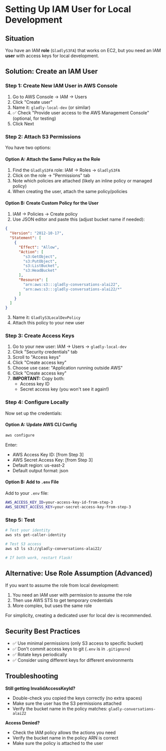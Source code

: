 # Setting Up IAM User for Local Development

## Situation

You have an IAM **role** (`GladlyS3FA`) that works on EC2, but you need an IAM **user** with access keys for local development.

## Solution: Create an IAM User

### Step 1: Create New IAM User in AWS Console

1. Go to AWS Console → IAM → Users
2. Click "Create user"
3. Name it: `gladly-local-dev` (or similar)
4. ✅ Check "Provide user access to the AWS Management Console" (optional, for testing)
5. Click Next

### Step 2: Attach S3 Permissions

You have two options:

#### Option A: Attach the Same Policy as the Role

1. Find the `GladlyS3FA` role: IAM → Roles → `GladlyS3FA`
2. Click on the role → "Permissions" tab
3. Note which policies are attached (likely an inline policy or managed policy)
4. When creating the user, attach the same policy/policies

#### Option B: Create Custom Policy for the User

1. IAM → Policies → Create policy
2. Use JSON editor and paste this (adjust bucket name if needed):

```json
{
  "Version": "2012-10-17",
  "Statement": [
    {
      "Effect": "Allow",
      "Action": [
        "s3:GetObject",
        "s3:PutObject",
        "s3:ListBucket",
        "s3:HeadBucket"
      ],
      "Resource": [
        "arn:aws:s3:::gladly-conversations-alai22",
        "arn:aws:s3:::gladly-conversations-alai22/*"
      ]
    }
  ]
}
```

3. Name it: `GladlyS3LocalDevPolicy`
4. Attach this policy to your new user

### Step 3: Create Access Keys

1. Go to your new user: IAM → Users → `gladly-local-dev`
2. Click "Security credentials" tab
3. Scroll to "Access keys"
4. Click "Create access key"
5. Choose use case: "Application running outside AWS"
6. Click "Create access key"
7. **IMPORTANT:** Copy both:
   - Access key ID
   - Secret access key (you won't see it again!)

### Step 4: Configure Locally

Now set up the credentials:

#### Option A: Update AWS CLI Config

```bash
aws configure
```

Enter:
- AWS Access Key ID: [from Step 3]
- AWS Secret Access Key: [from Step 3]
- Default region: us-east-2
- Default output format: json

#### Option B: Add to `.env` File

Add to your `.env` file:

```bash
AWS_ACCESS_KEY_ID=your-access-key-id-from-step-3
AWS_SECRET_ACCESS_KEY=your-secret-access-key-from-step-3
```

### Step 5: Test

```bash
# Test your identity
aws sts get-caller-identity

# Test S3 access
aws s3 ls s3://gladly-conversations-alai22/

# If both work, restart Flask!
```

## Alternative: Use Role Assumption (Advanced)

If you want to assume the role from local development:

1. You need an IAM user with permission to assume the role
2. Then use AWS STS to get temporary credentials
3. More complex, but uses the same role

For simplicity, creating a dedicated user for local dev is recommended.

## Security Best Practices

- ✅ Use minimal permissions (only S3 access to specific bucket)
- ✅ Don't commit access keys to git (`.env` is in `.gitignore`)
- ✅ Rotate keys periodically
- ✅ Consider using different keys for different environments

## Troubleshooting

**Still getting InvalidAccessKeyId?**
- Double-check you copied the keys correctly (no extra spaces)
- Make sure the user has the S3 permissions attached
- Verify the bucket name in the policy matches: `gladly-conversations-alai22`

**Access Denied?**
- Check the IAM policy allows the actions you need
- Verify the bucket name in the policy ARN is correct
- Make sure the policy is attached to the user

